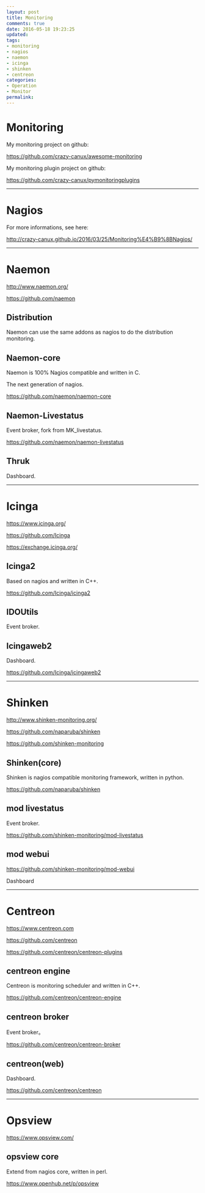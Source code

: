```yaml
---
layout: post
title: Monitoring
comments: true
date: 2016-05-18 19:23:25
updated:
tags:
- monitoring
- nagios
- naemon
- icinga
- shinken
- centreon
categories:
- Operation
- Monitor
permalink:
---
```


# **Monitoring**

My monitoring project on github:

<https://github.com/crazy-canux/awesome-monitoring>

My monitoring plugin project on github:

<https://github.com/crazy-canux/pymonitoringplugins>

***

# **Nagios**

For more informations, see here:

<http://crazy-canux.github.io/2016/03/25/Monitoring%E4%B9%8BNagios/>

***

# Naemon

<http://www.naemon.org/>

<https://github.com/naemon>

## Distribution

Naemon can use the same addons as nagios to do the distribution
monitoring.

## Naemon-core

Naemon is 100% Nagios compatible and written in C.

The next generation of nagios.

<https://github.com/naemon/naemon-core>

## Naemon-Livestatus

Event broker, fork from MK_livestatus.

<https://github.com/naemon/naemon-livestatus>

## Thruk

Dashboard.

***

# Icinga

<https://www.icinga.org/>

<https://github.com/Icinga>

<https://exchange.icinga.org/>

## Icinga2

Based on nagios and written in C++.

<https://github.com/Icinga/icinga2>

## IDOUtils

Event broker.

## Icingaweb2

Dashboard.

<https://github.com/Icinga/icingaweb2>

***

# Shinken

<http://www.shinken-monitoring.org/>

<https://github.com/naparuba/shinken>

<https://github.com/shinken-monitoring>

## Shinken(core)

Shinken is nagios compatible monitoring framework, written in python.

<https://github.com/naparuba/shinken>

## mod livestatus

Event broker.

<https://github.com/shinken-monitoring/mod-livestatus>

## mod webui

<https://github.com/shinken-monitoring/mod-webui>

Dashboard

***

# Centreon

<https://www.centreon.com>

<https://github.com/centreon>

<https://github.com/centreon/centreon-plugins>

## centreon engine

Centreon is monitoring scheduler and written in C++.

<https://github.com/centreon/centreon-engine>

## centreon broker

Event broker。

<https://github.com/centreon/centreon-broker>

## centreon(web)

Dashboard.

<https://github.com/centreon/centreon>

***

# Opsview

<https://www.opsview.com/>

## opsview core

Extend from nagios core, written in perl.

<https://www.openhub.net/p/opsview>

